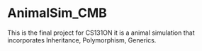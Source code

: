# AnimalSim_CMB
This is the final project for CS131ON it is a animal simulation that incorporates Inheritance, Polymorphism, Generics.

